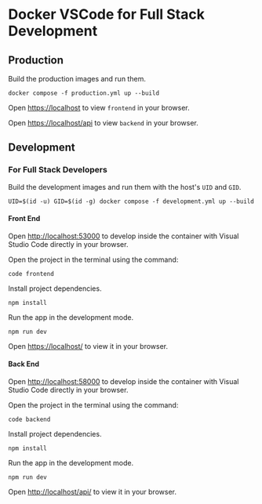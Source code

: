 # Docker VSCode for Full Stack Development

## Production

Build the production images and run them.

```
docker compose -f production.yml up --build
```

Open [https://localhost](https://localhost) to view `frontend` in your browser.

Open [https://localhost/api](https://localhost/api) to view `backend` in your browser.

## Development

### For Full Stack Developers

Build the development images and run them with the host's `UID` and `GID`.

```
UID=$(id -u) GID=$(id -g) docker compose -f development.yml up --build
```

#### Front End

Open [http://localhost:53000](http://localhost:53000) to develop inside the container with Visual Studio Code directly in your browser.

Open the project in the terminal using the command:

```
code frontend
```

Install project dependencies.

```
npm install
```

Run the app in the development mode.

```
npm run dev
```

Open [https://localhost/](https://localhost/) to view it in your browser.

#### Back End

Open [http://localhost:58000](http://localhost:58000) to develop inside the container with Visual Studio Code directly in your browser.

Open the project in the terminal using the command:

```
code backend
```

Install project dependencies.

```
npm install
```

Run the app in the development mode.

```
npm run dev
```

Open [http://localhost/api/](http://localhost/api/) to view it in your browser.
